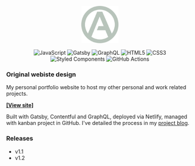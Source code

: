 <!-- Readme -->

<p align="center">
    <a href="https://aronhd.com">
        <img height="100" width="100" src="src/images/my-logo.svg" alt="aronhd.com" />
    </a>
</p>

<p align="center">
    <img alt="JavaScript"
        src="https://img.shields.io/badge/javascript-%23323330.svg?style=for-the-badge&logo=javascript&logoColor=%23F7DF1E" />
    <img alt="Gatsby"
        src="https://img.shields.io/badge/Gatsby-%23663399.svg?style=for-the-badge&logo=gatsby&logoColor=white" />
    <img alt="GraphQL"
        src="https://img.shields.io/badge/-GraphQL-E10098?style=for-the-badge&logo=graphql&logoColor=white" />
    <img alt="HTML5"
        src="https://img.shields.io/badge/html5-%23E34F26.svg?style=for-the-badge&logo=html5&logoColor=white" />
    <img alt="CSS3"
        src="https://img.shields.io/badge/css3-%231572B6.svg?style=for-the-badge&logo=css3&logoColor=white" />
    <img alt="Styled Components"
        src="https://img.shields.io/badge/styled--components-DB7093?style=for-the-badge&logo=styled-components&logoColor=white" />
    <img alt="GitHub Actions"
        src="https://img.shields.io/badge/githubactions-%232671E5.svg?style=for-the-badge&logo=githubactions&logoColor=white" />
</p>

### Original webiste design 

My personal portfolio website to host my other personal and work related projects.

**[[View site]](https://aronhd.com)**

Built with Gatsby, Contentful and GraphQL, deployed via Netlify, managed with kanban project in GitHub. I've detailed
the process in my [project blog](https://aronhd.com/projects/personal-website).

### Releases

- v1.1
- v1.2

